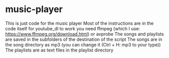 # music-player
This is just code for the music player
Most of the instructions are in the code itself
for youtube_dl to work you need ffmpeg (which I use: https://www.ffmpeg.org/download.html) or avprobe
The songs and playlists are saved in the subfolders of the destination of the script
The songs are in the song directory as mp3 (you can change it (Ctrl + H: mp3 to your type))
The playlists are as text files in the playlist directory
